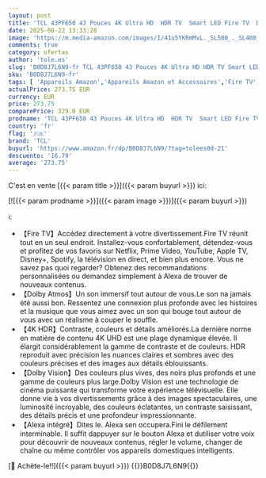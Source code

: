 ```yaml
---
layout: post
title: 'TCL 43PF650 43 Pouces 4K Ultra HD  HDR TV  Smart LED Fire TV  Dolby Vision  Dolby Atmos  DTS  HDR 10  Alexa intégré  Airplay2  Miracast '
date: 2025-08-22 13:33:28
image: 'https://m.media-amazon.com/images/I/41u5YKRmMvL._SL500_._SL400_.jpg'
comments: true
category: ofertas
author: 'tole.es'
slug: 'B0D8J7L6N9-fr TCL 43PF650 43 Pouces 4K Ultra HD HDR TV Smart LED Fire TV...'
sku: 'B0D8J7L6N9-fr'
tags: [ 'Appareils Amazon','Appareils Amazon et Accessoires','Fire TV','High-Tech','Smart TV','TV, vidéo et home cinéma','Téléviseurs','tcl','🇫🇷', ]
actualPrice: 273.75 EUR
currency: EUR
price: 273.75
comparePrice: 329.0 EUR
prodname: 'TCL 43PF650 43 Pouces 4K Ultra HD  HDR TV  Smart LED Fire TV  Dolby Vision  Dolby Atmos  DTS  HDR 10  Alexa intégré  Airplay2  Miracast '
country: 'fr'
flag: '🇫🇷'
brand: 'TCL'
buyurl: 'https://www.amazon.fr/dp/B0D8J7L6N9/?tag=tolees0d-21'
descuento: '16.79'
average: '273.75'
---
```


C'est en vente [{{< param title >}}]({{< param buyurl >}}) ici:

[![{{< param prodname >}}]({{< param image >}})]({{< param buyurl >}})

ℹ️:

- 【Fire TV】Accédez directement à votre divertissement.Fire TV réunit tout en un seul endroit. Installez-vous confortablement, détendez-vous et profitez de vos favoris sur Netflix, Prime Video, YouTube, Apple TV, Disney+, Spotify, la télévision en direct, et bien plus encore. Vous ne savez pas quoi regarder? Obtenez des recommandations personnalisées ou demandez simplement à Alexa de trouver de nouveaux contenus.
- 【Dolby Atmos】Un son immersif tout autour de vous.Le son na jamais été aussi bon. Ressentez une connexion plus profonde avec les histoires et la musique que vous aimez avec un son qui bouge tout autour de vous avec un réalisme à couper le souffle.
- 【4K HDR】Contraste, couleurs et détails améliorés.La dernière norme en matière de contenu 4K UHD est une plage dynamique élevée. Il élargit considérablement la gamme de contraste et de couleurs. HDR reproduit avec précision les nuances claires et sombres avec des couleurs précises et des images aux détails éblouissants.
- 【Dolby Vision】Des couleurs plus vives, des noirs plus profonds et une gamme de couleurs plus large.Dolby Vision est une technologie de cinéma puissante qui transforme votre expérience télévisuelle. Elle donne vie à vos divertissements grâce à des images spectaculaires, une luminosité incroyable, des couleurs éclatantes, un contraste saisissant, des détails précis et une profondeur impressionnante.
- 【Alexa intégré】Dites le. Alexa sen occupera.Fini le défilement interminable. Il suffit dappuyer sur le bouton Alexa et dutiliser votre voix pour découvrir de nouveaux contenus, régler le volume, changer de chaîne ou même contrôler vos appareils domestiques intelligents.

[🛒 Achète-le!!]({{< param buyurl >}})
{{<world>}}B0D8J7L6N9{{</world>}}
